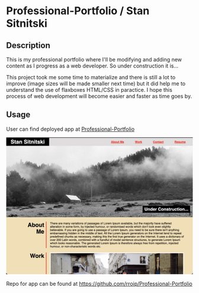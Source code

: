 # Professional-Portfolio / Stan Sitnitski

## Description

This is my professional portfolio where I'll be modifying and adding new content as I progress as a web developer. So under construction it is...

This project took me some time to materialize and there is still a lot to improve (image sizes will be made smaller next time) but it did help me to understand the use of flaxboxes HTML/CSS in paractice. I hope this process of web development will become easier and faster as time goes by. 


## Usage

User can find deployed app at [Professional-Portfolio](https://rroip.github.io/Professional-Portfolio/)

![alt Professional_Portfolio_Screen_Shot](./assets/images/Professional_Portfolio_Screen_Shot.png)

Repo for app can be found at https://github.com/rroip/Professional-Portfolio
